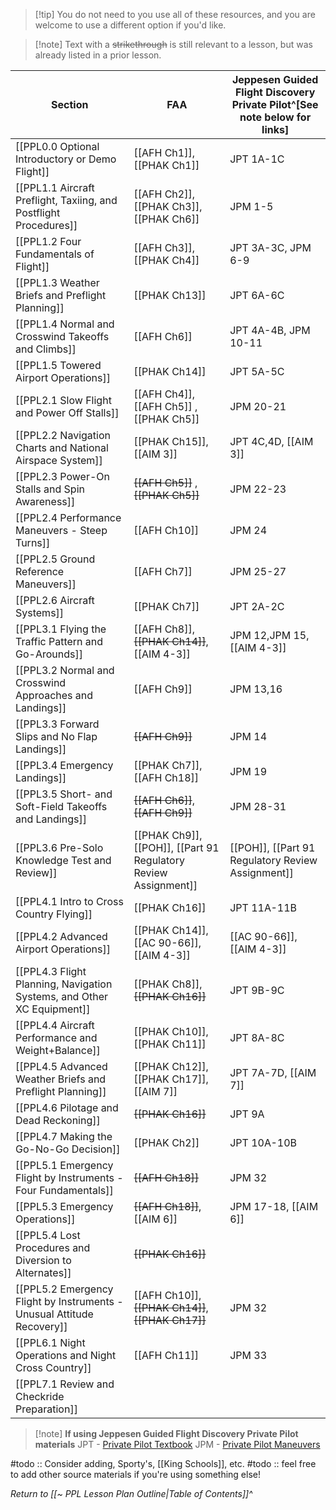 > [!tip] You do not need to you use all of these resources, and you are welcome to use a different option if you'd like.

> [!note] Text with a ~~strikethrough~~ is still relevant to a lesson, but was already listed in a prior lesson.

| Section                                                               | FAA                                                             | Jeppesen Guided Flight Discovery Private Pilot^[See note below for links] |
| --------------------------------------------------------------------- | --------------------------------------------------------------- | ---------------------------------------------------------------------------------------------------------------------------------------------------------------------- |
| [[PPL0.0 Optional Introductory or Demo Flight]]                        | [[AFH Ch1]], [[PHAK Ch1]]                                       | JPT 1A-1C                                                                                                                                                             |
| [[PPL1.1 Aircraft Preflight, Taxiing, and Postflight Procedures]]     | [[AFH Ch2]], [[PHAK Ch3]], [[PHAK Ch6]]                         | JPM 1-5                                                                                                                                                     |
| [[PPL1.2 Four Fundamentals of Flight]]                                | [[AFH Ch3]], [[PHAK Ch4]]                                       | JPT 3A-3C, JPM 6-9                                                                                                                                                     |
| [[PPL1.3 Weather Briefs and Preflight Planning]]                      | [[PHAK Ch13]]                                      | JPT 6A-6C                                                                                                                                                              |
| [[PPL1.4 Normal and Crosswind Takeoffs and Climbs]]                   | [[AFH Ch6]]                                                     | JPT 4A-4B, JPM 10-11                                                                                                                                                   |
| [[PPL1.5 Towered Airport Operations]]                                 | [[PHAK Ch14]]                                                   | JPT 5A-5C                                                                                                                                                              |
| [[PPL2.1 Slow Flight and Power Off Stalls]]                             | [[AFH Ch4]], [[AFH Ch5]] , [[PHAK Ch5]]                                       | JPM 20-21                                                                                                                                                         |
| [[PPL2.2 Navigation Charts and National Airspace System]]             | [[PHAK Ch15]], [[AIM 3]]                                        | JPT 4C,4D, [[AIM 3]]                                                                                                                                                   |
| [[PPL2.3 Power-On Stalls and Spin Awareness]]                              |~~[[AFH Ch5]]~~ ,  ~~[[PHAK Ch5]]~~                | JPM 22-23                                                                                                                                                              |
| [[PPL2.4 Performance Maneuvers - Steep Turns]]                        | [[AFH Ch10]]                                                    | JPM 24                                                                                                                                                                 |
| [[PPL2.5 Ground Reference Maneuvers]]                                | [[AFH Ch7]]                                                     | JPM 25-27                                                                                                                                                              |
| [[PPL2.6 Aircraft Systems]]                          | [[PHAK Ch7]]                             | JPT 2A-2C                                                                                                                                                                |
| [[PPL3.1 Flying the Traffic Pattern and Go-Arounds]]                 | [[AFH Ch8]], ~~[[PHAK Ch14]]~~, [[AIM 4-3]]                     | JPM 12,JPM 15, [[AIM 4-3]]                                                                                                                                             |
| [[PPL3.2 Normal and Crosswind Approaches and Landings]]              | [[AFH Ch9]]                                                     | JPM 13,16                                                                                                                                                              |
| [[PPL3.3 Forward Slips and No Flap Landings]]                        | ~~[[AFH Ch9]]~~                                                 | JPM 14                                                                                                                                                                 |
| [[PPL3.4 Emergency Landings]]                                        | [[PHAK Ch7]], [[AFH Ch18]]                                      | JPM 19                                                                                                                                                                 |
| [[PPL3.5 Short- and Soft-Field Takeoffs and Landings]]               | ~~[[AFH Ch6]]~~, ~~[[AFH Ch9]]~~                                | JPM 28-31                                                                                                                                                              |
| [[PPL3.6 Pre-Solo Knowledge Test and Review]]                        | [[PHAK Ch9]], [[POH]], [[Part 91 Regulatory Review Assignment]] | [[POH]], [[Part 91 Regulatory Review Assignment]]                                                                                                                      |
| [[PPL4.1 Intro to Cross Country Flying]]                                | [[PHAK Ch16]]                                                   | JPT 11A-11B                                                                                                                                                            |
| [[PPL4.2 Advanced Airport Operations]]                                  | [[PHAK Ch14]], [[AC 90-66]], [[AIM 4-3]]                        | [[AC 90-66]], [[AIM 4-3]]                                                                                                                                              |
| [[PPL4.3 Flight Planning, Navigation Systems, and Other XC Equipment]]  | [[PHAK Ch8]], ~~[[PHAK Ch16]]~~                                 | JPT 9B-9C                                                                                                                                                              |
| [[PPL4.4 Aircraft Performance and Weight+Balance]]                      | [[PHAK Ch10]], [[PHAK Ch11]]                                    | JPT 8A-8C                                                                                                                                                              |
| [[PPL4.5 Advanced Weather Briefs and Preflight Planning]]               | [[PHAK Ch12]], [[PHAK Ch17]], [[AIM 7]]                         | JPT 7A-7D, [[AIM 7]]                                                                                                                                                   |
| [[PPL4.6 Pilotage and Dead Reckoning]]                                  | ~~[[PHAK Ch16]]~~                                               | JPT 9A                                                                                                                                                                 |
| [[PPL4.7 Making the Go-No-Go Decision]]                                 | [[PHAK Ch2]]                                                    | JPT 10A-10B                                                                                                                                                            |
| [[PPL5.1 Emergency Flight by Instruments - Four Fundamentals]]          | ~~[[AFH Ch18]]~~                                                | JPM 32                                                                                                                                                                 |
| [[PPL5.3 Emergency Operations]]                                         | ~~[[AFH Ch18]]~~, [[AIM 6]]                                     | JPM 17-18, [[AIM 6]]                                                                                                                                                   |
| [[PPL5.4 Lost Procedures and Diversion to Alternates]]                 | ~~[[PHAK Ch16]]~~                                               |                                                                                                                                                                        |
| [[PPL5.2 Emergency Flight by Instruments - Unusual Attitude Recovery]] | [[AFH Ch10]], ~~[[PHAK Ch14]]~~, ~~[[PHAK Ch17]]~~              | JPM 32                                                                                                                                                                 |
| [[PPL6.1 Night Operations and Night Cross Country]]                    | [[AFH Ch11]]                                                    | JPM 33                                                                                                                                                                 |
| [[PPL7.1 Review and Checkride Preparation]]                            |                                                                 |                                                                                                                                                                        |

> [!note] **If using Jeppesen Guided Flight Discovery Private Pilot materials**
> JPT - [ Private Pilot Textbook](https://shop.jeppesen.com/All-Products/Training/Private-pilot/Courseware-%26-Books/Private-Pilot-Textbook/p/10001360)
> JPM - [Private Pilot Maneuvers](https://shop.jeppesen.com/All-Products/Training/Private-pilot/Courseware-%26-Books/Private-Pilot-Maneuvers-Manual/p/10001361)



#todo :: Consider adding, Sporty's, [[King Schools]], etc.
#todo :: feel free to add other source materials if you're using something else!

*Return to [[~ PPL Lesson Plan Outline|Table of Contents]]^*